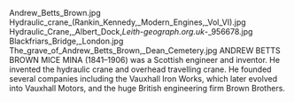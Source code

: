 Andrew_Betts_Brown.jpg Hydraulic_crane_(Rankin_Kennedy,_Modern_Engines,_Vol_VI).jpg Hydraulic_Crane,_Albert_Dock,_Leith_-_geograph.org.uk_-_956678.jpg Blackfriars_Bridge,_London.jpg The_grave_of_Andrew_Betts_Brown,_Dean_Cemetery.jpg ANDREW BETTS BROWN MICE MINA (1841–1906) was a Scottish engineer and inventor. He invented the hydraulic crane and overhead travelling crane. He founded several companies including the Vauxhall Iron Works, which later evolved into Vauxhall Motors, and the huge British engineering firm Brown Brothers.
